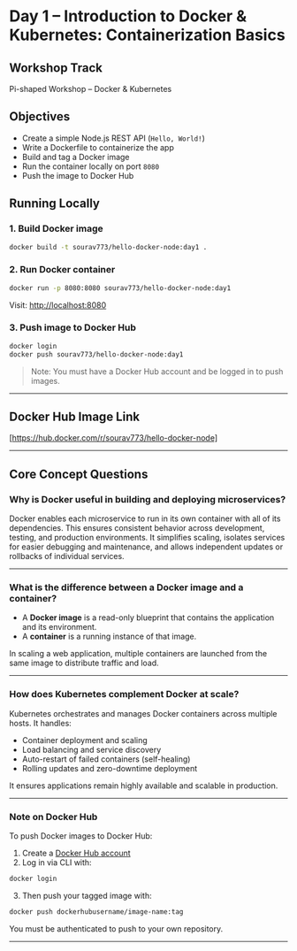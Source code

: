 # Day 1 – Introduction to Docker & Kubernetes: Containerization Basics

##  Workshop Track
Pi-shaped Workshop – Docker & Kubernetes


## Objectives

- Create a simple Node.js REST API (`Hello, World!`)
- Write a Dockerfile to containerize the app
- Build and tag a Docker image
- Run the container locally on port `8080`
- Push the image to Docker Hub


## Running Locally

### 1. Build Docker image

```bash
docker build -t sourav773/hello-docker-node:day1 .
```

### 2. Run Docker container

```bash
docker run -p 8080:8080 sourav773/hello-docker-node:day1
```

Visit: [http://localhost:8080](http://localhost:8080)

### 3. Push image to Docker Hub

```bash
docker login
docker push sourav773/hello-docker-node:day1
```

> Note: You must have a Docker Hub account and be logged in to push images.

---

## Docker Hub Image Link

[https://hub.docker.com/r/sourav773/hello-docker-node]

---

## Core Concept Questions

### Why is Docker useful in building and deploying microservices?

Docker enables each microservice to run in its own container with all of its dependencies. This ensures consistent behavior across development, testing, and production environments. It simplifies scaling, isolates services for easier debugging and maintenance, and allows independent updates or rollbacks of individual services.

---

### What is the difference between a Docker image and a container?

- A **Docker image** is a read-only blueprint that contains the application and its environment.
- A **container** is a running instance of that image.

In scaling a web application, multiple containers are launched from the same image to distribute traffic and load.

---

### How does Kubernetes complement Docker at scale?

Kubernetes orchestrates and manages Docker containers across multiple hosts. It handles:

- Container deployment and scaling
- Load balancing and service discovery
- Auto-restart of failed containers (self-healing)
- Rolling updates and zero-downtime deployment

It ensures applications remain highly available and scalable in production.

---

### Note on Docker Hub

To push Docker images to Docker Hub:

1. Create a [Docker Hub account](https://hub.docker.com)
2. Log in via CLI with:

```bash
docker login
```

3. Then push your tagged image with:

```bash
docker push dockerhubusername/image-name:tag
```

You must be authenticated to push to your own repository.

---
